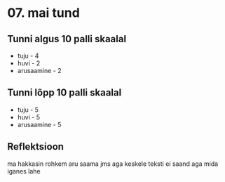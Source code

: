 # 07. mai tund

## Tunni algus 10 palli skaalal

-   tuju - 4
-   huvi - 2
-   arusaamine - 2

## Tunni lõpp 10 palli skaalal

-   tuju - 5
-   huvi - 5
-   arusaamine - 5

## Reflektsioon

ma hakkasin rohkem aru saama jms aga keskele teksti ei saand aga mida iganes lahe
